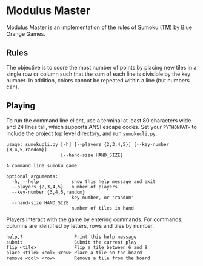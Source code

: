 # Modulus Master

Modulus Master is an implementation of the rules of Sumoku (TM)
by Blue Orange Games.

## Rules

The objective is to score the most number of points by placing
new tiles in a single row or column such that the sum of each
line is divisible by the key number. In addition, colors cannot
be repeated within a line (but numbers can).

## Playing

To run the command line client, use a terminal at least 80
characters wide and 24 lines tall, which supports ANSI
escape codes. Set your `PYTHONPATH` to include the project
top level directory, and run `sumokucli.py`.

```
usage: sumokucli.py [-h] [--players {2,3,4,5}] [--key-number {3,4,5,random}]
                    [--hand-size HAND_SIZE]

A command line sumoku game

optional arguments:
  -h, --help            show this help message and exit
  --players {2,3,4,5}   number of players
  --key-number {3,4,5,random}
                        key number, or 'random'
  --hand-size HAND_SIZE
                        number of tiles in hand
```

Players interact with the game by entering commands.
For commands, columns are identified by letters, rows
and tiles by number.

```
help,?                   Print this help message
submit                   Submit the current play
flip <tile>              Flip a tile between 6 and 9
place <tile> <col> <row> Place a tile on the board
remove <col> <row>       Remove a tile from the board
```
